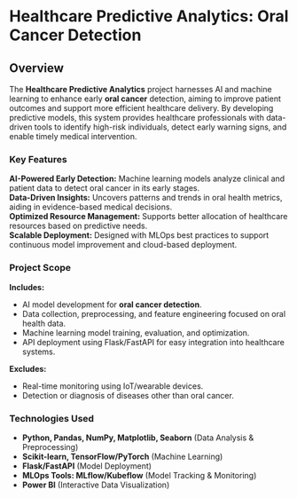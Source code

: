 # Healthcare Predictive Analytics: Oral Cancer Detection

## Overview

The **Healthcare Predictive Analytics** project harnesses AI and machine learning to enhance early **oral cancer** detection, aiming to improve patient outcomes and support more efficient healthcare delivery. By developing predictive models, this system provides healthcare professionals with data-driven tools to identify high-risk individuals, detect early warning signs, and enable timely medical intervention.

### Key Features
**AI-Powered Early Detection:** Machine learning models analyze clinical and patient data to detect oral cancer in its early stages.  
**Data-Driven Insights:** Uncovers patterns and trends in oral health metrics, aiding in evidence-based medical decisions.  
**Optimized Resource Management:** Supports better allocation of healthcare resources based on predictive needs.  
**Scalable Deployment:** Designed with MLOps best practices to support continuous model improvement and cloud-based deployment.

### Project Scope
**Includes:**  
- AI model development for **oral cancer detection**.  
- Data collection, preprocessing, and feature engineering focused on oral health data.  
- Machine learning model training, evaluation, and optimization.  
- API deployment using Flask/FastAPI for easy integration into healthcare systems.

**Excludes:**  
- Real-time monitoring using IoT/wearable devices.  
- Detection or diagnosis of diseases other than oral cancer.

### Technologies Used
- **Python, Pandas, NumPy, Matplotlib, Seaborn** (Data Analysis & Preprocessing)  
- **Scikit-learn, TensorFlow/PyTorch** (Machine Learning)  
- **Flask/FastAPI** (Model Deployment)  
- **MLOps Tools: MLflow/Kubeflow** (Model Tracking & Monitoring)  
- **Power BI** (Interactive Data Visualization)
